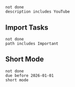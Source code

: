 
# 
```tasks
not done
description includes YouTube
```



## Import Tasks
```tasks
not done
path includes Important
```


## Short Mode
```tasks
not done 
due before 2026-01-01
short mode
```